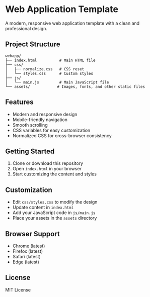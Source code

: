 # Web Application Template

A modern, responsive web application template with a clean and professional design.

## Project Structure

```
webapp/
├── index.html          # Main HTML file
├── css/
│   ├── normalize.css   # CSS reset
│   └── styles.css      # Custom styles
├── js/
│   └── main.js         # Main JavaScript file
└── assets/            # Images, fonts, and other static files
```

## Features

- Modern and responsive design
- Mobile-friendly navigation
- Smooth scrolling
- CSS variables for easy customization
- Normalized CSS for cross-browser consistency

## Getting Started

1. Clone or download this repository
2. Open `index.html` in your browser
3. Start customizing the content and styles

## Customization

- Edit `css/styles.css` to modify the design
- Update content in `index.html`
- Add your JavaScript code in `js/main.js`
- Place your assets in the `assets` directory

## Browser Support

- Chrome (latest)
- Firefox (latest)
- Safari (latest)
- Edge (latest)

## License

MIT License
